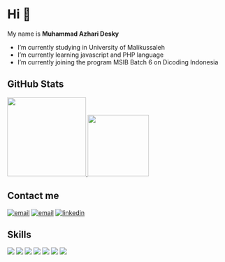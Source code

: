 # Hi 👋
My name is **Muhammad Azhari Desky**  
- I’m currently studying in University of Malikussaleh
- I’m currently learning javascript and PHP language
- I’m currently joining the program MSIB Batch 6 on Dicoding Indonesia

## GitHub Stats
<p align="left">
<a href="https://github.com/mazharidesky">
  <img height="180em" src="https://github-readme-stats-eight-theta.vercel.app/api?username=mazharidesky&show_icons=true&theme=algolia&include_all_commits=true&count_private=true"/>
  <img height="140em" src="https://github-readme-stats-eight-theta.vercel.app/api/top-langs/?username=mazharidesky&layout=compact&langs_count=8&theme=algolia"/></a>
</p>  

## Contact me
<a href="mailto:azharidesky33@gmail.com"><img src="https://img.icons8.com/color/96/000000/gmail.png" alt="email"/></a>
<a href="https://www.instagram.com/azhriidesky/"><img src="https://img.icons8.com/color/96/000000/instagram.png" alt="email"/></a>
<a href="https://www.linkedin.com/in/muhammad-azhari-desky/"><img src="https://img.icons8.com/color/96/000000/linkedin.png" alt="linkedin"/></a>

## Skills
<a href= "#"><img src="https://img.icons8.com/color/96/000000/git.png" class= "style= height: 300px" /></a>
<a href= "#"><img src="https://img.icons8.com/color/96/000000/github.png" class= "style= height: 300px" /></a>
<a href= "#"><img src="https://img.icons8.com/color/96/000000/javascript.png" class= "style= height: 300px" /></a>
<a href= "#"><img src="https://img.icons8.com/color/96/000000/npm.png" class= "style= height: 300px" /></a>
<a href= "#"><img src="https://img.icons8.com/color/96/000000/figma.png" class= "style= height: 300px" /></a>
<a href= "#"><img src="https://img.icons8.com/color/96/000000/mysql.png" class= "style= height: 300px" /></a>
<a href= "#"><img src="https://img.icons8.com/color/96/000000/webpack.png" class= "style= height: 300px" /></a>

<!--
**mazharidesky/mazharidesky** is a ✨ _special_ ✨ repository because its `README.md` (this file) appears on your GitHub profile.

Here are some ideas to get you started:

- 🔭 I’m currently working on ...
- 🌱 I’m currently learning ...
- 👯 I’m looking to collaborate on ...
- 🤔 I’m looking for help with ...
- 💬 Ask me about ...
- 📫 How to reach me: ...
- 😄 Pronouns: ...
- ⚡ Fun fact: ...
-->
